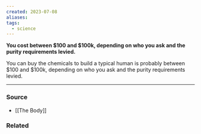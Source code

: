 ```yaml
---
created: 2023-07-08
aliases: 
tags:
  - science
---
```

**You cost between $100 and $100k, depending on who you ask and the purity requirements levied.**

You can buy the chemicals to build a typical human is probably between $100 and $100k, depending on who you ask and the purity requirements levied.

****
### Source
- [[The Body]]

### Related
